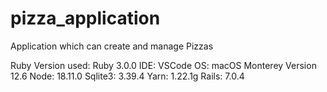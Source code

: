 # pizza_application
Application which can create and manage Pizzas

Ruby Version used: Ruby 3.0.0
IDE: VSCode
OS: macOS Monterey Version 12.6
Node: 18.11.0
Sqlite3: 3.39.4
Yarn: 1.22.1g
Rails: 7.0.4